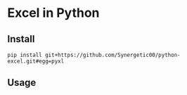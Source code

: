 # Excel in Python

## Install

`pip install git+https://github.com/Synergetic00/python-excel.git#egg=pyxl`

## Usage

```python

```
